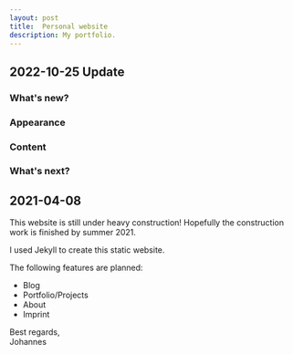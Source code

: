 ```yaml
---
layout: post
title:  Personal website
description: My portfolio.
---
```

## 2022-10-25 Update

### What's new?

### Appearance

### Content

### What's next?


## 2021-04-08

This website is still under heavy construction! Hopefully the construction work is finished by summer 2021.

I used Jekyll to create this static website.

The following features are planned:
- Blog
- Portfolio/Projects
- About
- Imprint

Best regards,  
Johannes